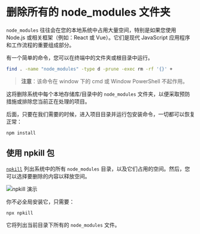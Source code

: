 # 删除所有的 node_modules 文件夹

`node_modules` 往往会在您的本地系统中占用大量空间，特别是如果您使用 Node.js 或相关框架（例如：React 或 Vue）。它们是现代 JavaScript 应用程序和工作流程的重要组成部分。

有一个简单的命令，您可以在终端中的文件夹或根目录中运行。

```bash
find . -name "node_modules" -type d -prune -exec rm -rf '{}' +
```

> **注意**：该命令在 window 下的 cmd 或 Window PowerShell 不起作用。

这将删除系统中每个本地存储库/目录中的 `node_modules` 文件夹，以便采取预防措施或排除您当前正在处理的项目。

后面，只要在我们需要的时候，进入项目目录并运行包安装命令，一切都可以恢复正常：

```bash
npm install
```

## 使用 npkill 包

[`npkill`](https://github.com/voidcosmos/npkill) 列出系统中的所有 `node_modules` 目录，以及它们占用的空间。然后，您可以选择要删除的内容以释放空间。

![npkill 演示](https://camo.githubusercontent.com/fa9316e334b14a26e8c8f5b7777e70cca137a6f21b5e160c2b4df9fcdd730308/68747470733a2f2f6e706b696c6c2e6a732e6f72672f696d672f6e706b696c6c2d64656d6f2d302e332e302e676966)

你不必全局安装它，只需要：

```bash
npx npkill
```

它将列出当前目录下所有的 `node_modules` 文件。
